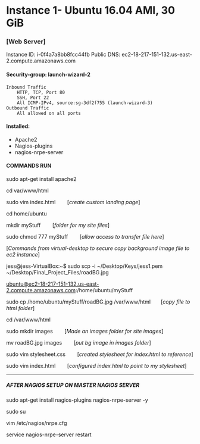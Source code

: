# Instance 1- Ubuntu 16.04 AMI, 30 GiB
### [Web Server]

Instance ID: i-0f4a7a8bb8fcc44fb
Public DNS: ec2-18-217-151-132.us-east-2.compute.amazonaws.com

#### Security-group: launch-wizard-2
	Inbound Traffic
		HTTP, TCP, Port 80
		SSH, Port 22
		All ICMP-IPv4, source:sg-3df2f755 (launch-wizard-3)
	Outbound Traffic
		All allowed on all ports

#### Installed:
- Apache2
- Nagios-plugins
- nagios-nrpe-server


#### COMMANDS RUN
sudo apt-get install apache2

cd var/www/html

sudo vim index.html	&nbsp;&nbsp;&nbsp;&nbsp;&nbsp;&nbsp;	[*create custom landing page*] 

cd home/ubuntu

mkdir myStuff		&nbsp;&nbsp;&nbsp;&nbsp;&nbsp;&nbsp;	[*folder for my site files*]

sudo chmod 777 myStuff		&nbsp;&nbsp;&nbsp;&nbsp;&nbsp;&nbsp;	[*allow access to transfer file here*]


[*Commands from virtual-desktop to secure copy background image file to ec2 instance*] 

jess@jess-VirtualBox:~$ sudo scp -i ~/Desktop/Keys/jess1.pem ~/Desktop/Final_Project_Files/roadBG.jpg 

ubuntu@ec2-18-217-151-132.us-east-2.compute.amazonaws.com:/home/ubuntu/myStuff	

sudo cp /home/ubuntu/myStuff/roadBG.jpg /var/www/html	&nbsp;&nbsp;&nbsp;&nbsp;&nbsp;&nbsp;[*copy file to html folder*]

cd /var/www/html

sudo mkdir images   	&nbsp;&nbsp;&nbsp;&nbsp;&nbsp;&nbsp;	[*Made an images folder for site images*]

mv roadBG.jpg images	&nbsp;&nbsp;&nbsp;&nbsp;&nbsp;&nbsp;	[*put bg image in images folder*]

sudo vim stylesheet.css	&nbsp;&nbsp;&nbsp;&nbsp;&nbsp;&nbsp;	[*created stylesheet for index.html to reference*]

sudo vim index.html	&nbsp;&nbsp;&nbsp;&nbsp;&nbsp;&nbsp;	[*configured index.html to point to my stylesheet*]


_____________________
##### AFTER NAGIOS SETUP ON MASTER NAGIOS SERVER

sudo apt-get install nagios-plugins nagios-nrpe-server -y

sudo su

vim /etc/nagios/nrpe.cfg

service nagios-nrpe-server restart

